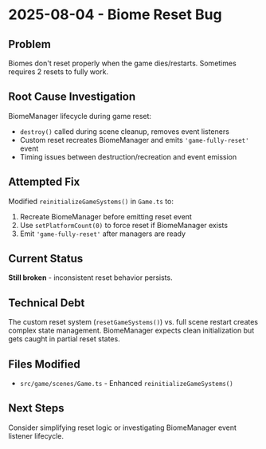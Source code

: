 # 2025-08-04 - Biome Reset Bug

## Problem
Biomes don't reset properly when the game dies/restarts. Sometimes requires 2 resets to fully work.

## Root Cause Investigation
BiomeManager lifecycle during game reset:
- `destroy()` called during scene cleanup, removes event listeners
- Custom reset recreates BiomeManager and emits `'game-fully-reset'` event
- Timing issues between destruction/recreation and event emission

## Attempted Fix
Modified `reinitializeGameSystems()` in `Game.ts` to:
1. Recreate BiomeManager before emitting reset event
2. Use `setPlatformCount(0)` to force reset if BiomeManager exists
3. Emit `'game-fully-reset'` after managers are ready

## Current Status
**Still broken** - inconsistent reset behavior persists.

## Technical Debt
The custom reset system (`resetGameSystems()`) vs. full scene restart creates complex state management. BiomeManager expects clean initialization but gets caught in partial reset states.

## Files Modified
- `src/game/scenes/Game.ts` - Enhanced `reinitializeGameSystems()`

## Next Steps
Consider simplifying reset logic or investigating BiomeManager event listener lifecycle.